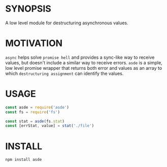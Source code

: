 # SYNOPSIS
A low level module for destructuring asynchronous values.

# MOTIVATION
`async` helps solve `promise hell` and provides a sync-like way to receive
values, but doesn't include a similar way to receive errors. `asde` is a
simple, low level promise wrapper that returns both error and values as an
array to which `destructuring assignment` can identify the values.

# USAGE

```js
const asde = require('asde')
const fs = require('fs')

const stat = asde(fs.stat)
const [errStat, value] = stat('./file')
```

# INSTALL

```js
npm install asde
```
